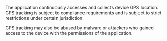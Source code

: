 The application continuously accesses and collects device GPS location. GPS tracking is subject to compliance
requirements and is subject to strict restrictions under certain jurisdiction.

GPS tracking may also be abused by malware or attackers who gained access to the device with the permissions of the
application. 
